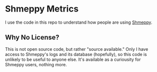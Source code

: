 # Shmeppy Metrics

I use the code in this repo to understand how people are using [Shmeppy](https://shmeppy.com).

## Why No License?

This is not open source code, but rather "source available." Only I have access to Shmeppy's logs and its database (hopefully), so this code is unlikely to be useful to anyone else. It's available as a curiousity for Shmeppy users, nothing more.
